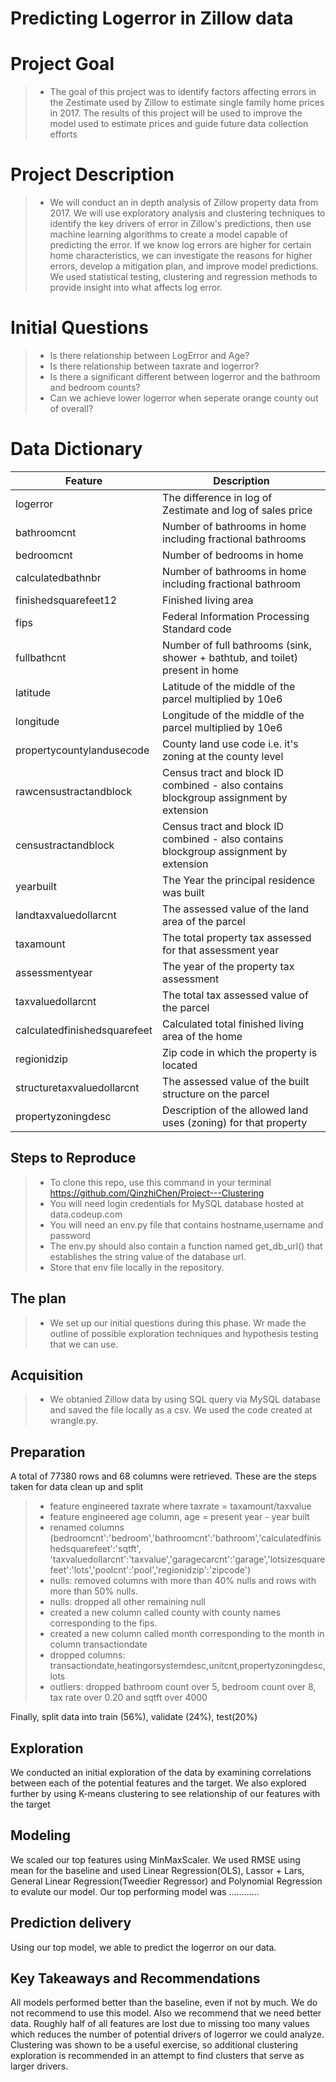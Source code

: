 # Predicting Logerror in Zillow data

# Project Goal
> - The goal of this project was to identify factors affecting errors in the Zestimate used by Zillow to estimate single family home prices in 2017. The results of this project will be used to improve the model used to estimate prices and guide future data collection efforts


# Project Description
> - We will conduct an in depth analysis of Zillow property data from 2017. We will use exploratory analysis and clustering techniques to identify the key drivers of error in Zillow's predictions, then use machine learning algorithms to create a model capable of predicting the error. If we know log errors are higher for certain home characteristics, we can investigate the reasons for higher errors, develop a mitigation plan, and improve model predictions. We used statistical testing, clustering and regression methods to provide insight into what affects log error.


# Initial Questions
> - Is there relationship between LogError and Age?
> - Is there relationship between taxrate and logerror?
> - Is there a significant different between logerror and the bathroom and bedroom counts?
> - Can we achieve lower logerror when seperate orange county out of overall?


# Data Dictionary

|Feature                               |	Description                              
|--------------------------------------|-------------------------------------------------------|
|logerror|The difference in log of Zestimate and log of sales price|
|bathroomcnt| Number of bathrooms in home including fractional bathrooms|
 |bedroomcnt|Number of bedrooms in home |
 |calculatedbathnbr| Number of bathrooms in home including fractional bathroom|
 |finishedsquarefeet12|Finished living area|
 |fips| Federal Information Processing Standard code|
 |fullbathcnt| Number of full bathrooms (sink, shower + bathtub, and toilet) present in home|
|latitude| Latitude of the middle of the parcel multiplied by 10e6|
 |longitude| Longitude of the middle of the parcel multiplied by 10e6|
 |propertycountylandusecode| County land use code i.e. it's zoning at the county level|
 |rawcensustractandblock| Census tract and block ID combined - also contains blockgroup assignment by extension|
 |censustractandblock| Census tract and block ID combined - also contains blockgroup assignment by extension|
 |yearbuilt|The Year the principal residence was built |
 |landtaxvaluedollarcnt|The assessed value of the land area of the parcel
 |taxamount|The total property tax assessed for that assessment year|
 |assessmentyear|The year of the property tax assessment |
 taxvaluedollarcnt|The total tax assessed value of the parcel|
 |calculatedfinishedsquarefeet| Calculated total finished living area of the home |
 |regionidzip| Zip code in which the property is located|
 |structuretaxvaluedollarcnt|	The assessed value of the built structure on the parcel|
 |propertyzoningdesc| Description of the allowed land uses (zoning) for that property|
   
 








## Steps to Reproduce

> -  To clone this repo, use this command in your terminal https://github.com/QinzhiChen/Project---Clustering
> -  You will need login credentials for MySQL database hosted at data.codeup.com
> -  You will need an env.py file that contains hostname,username and password
> -  The env.py should also contain a function named get_db_url() that establishes the string value of the database url.
> -  Store that env file locally in the repository.


## The plan

> - We set up our initial questions during this phase. Wr made the outline of possible exploration techniques and hypothesis testing that we can use.

##  Acquisition

> - We obtanied Zillow data by using SQL query via MySQL database and saved the file locally as a csv. We used the code created at wrangle.py.

## Preparation

A total of 77380 rows and 68 columns were retrieved.
 These are the steps taken for data clean up and split
 > - feature engineered taxrate where taxrate = taxamount/taxvalue
 > - feature engineered age column, age = present year - year built
 > - renamed columns (bedroomcnt':'bedroom','bathroomcnt':'bathroom','calculatedfinishedsquarefeet':'sqtft', 'taxvaluedollarcnt':'taxvalue','garagecarcnt':'garage','lotsizesquarefeet':'lots','poolcnt':'pool','regionidzip':'zipcode')
 > - nulls: removed columns with more than 40% nulls and rows with more than 50% nulls.
 > - nulls: dropped all other remaining null
 > - created a new column called county with county names corresponding to the fips.
 >- created a new column called month corresponding to the month in column transactiondate
 > - dropped columns: transactiondate,heatingorsystemdesc,unitcnt,propertyzoningdesc,lots
 > - outliers: dropped bathroom count over 5, bedroom count over 8, tax rate over 0.20 and sqtft over 4000

  Finally, split data into train (56%), validate (24%), test(20%)

##  Exploration

 We conducted an initial exploration of the data by examining correlations between each of the potential features and the target. We also explored further by using K-means clustering to see relationship of our features with the target

##  Modeling

We scaled our top features using MinMaxScaler. We used RMSE using mean for the baseline and used Linear Regression(OLS), Lassor + Lars, General Linear Regression(Tweedier Regressor) and Polynomial Regression to evalute our model. Our top performing model was ............

## Prediction delivery

Using our top model, we able to predict the logerror on our data.

## Key Takeaways and Recommendations

All models performed better than the baseline, even if not by much. We do not recommend to use this model. Also we recommend that we need better data. Roughly half of all features are lost due to missing too many values which reduces the number of potential drivers of logerror we could analyze. Clustering was shown to be a useful exercise, so additional clustering exploration is recommended in an attempt to find clusters that serve as larger drivers.








